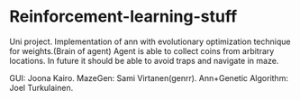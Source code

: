 # Reinforcement-learning-stuff
Uni project. Implementation of ann with evolutionary optimization technique for weights.(Brain of agent) Agent is able to collect coins from arbitrary locations. In future it should be able to avoid traps and navigate in maze.

 GUI: Joona Kairo.
 MazeGen: Sami Virtanen(genrr).
 Ann+Genetic Algorithm: Joel Turkulainen.
